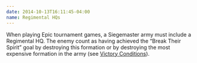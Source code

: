 ```yaml
---
date: 2014-10-13T16:11:45-04:00
name: Regimental HQs
---
```

When playing Epic tournament games, a Siegemaster army must include a Regimental HQ. The enemy count as having achieved the <q>Break Their Spirit</q> goal by destroying this formation or by destroying the most expensive formation in the army (see [Victory Conditions](#victory-conditions)).